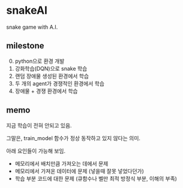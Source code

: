 # snakeAI

snake game with A.I.

## milestone

0. python으로 환경 개발
1. 강화학습(DQN)으로 snake 학습
2. 랜덤 장애물 생성된 환경에서 학습
3. 두 개의 agent가 경쟁적인 환경에서 학습
4. 장애물 + 경쟁 환경에서 학습

## memo

지금 학습이 전혀 안되고 있음.

그말은, train_model 함수가 정상 동작하고 있지 않다는 의미.

아래 요인들이 가능해 보임.

- 메모리에서 배치만큼 가져오는 데에서 문제
- 메모리에서 가져온 데이터에 문제 (넣을때 잘못 넣었다던가)
- 학습 부분 코드에 대한 문제 (큐함수나 벨만 최적 방정식 부분, 이해의 부족)
